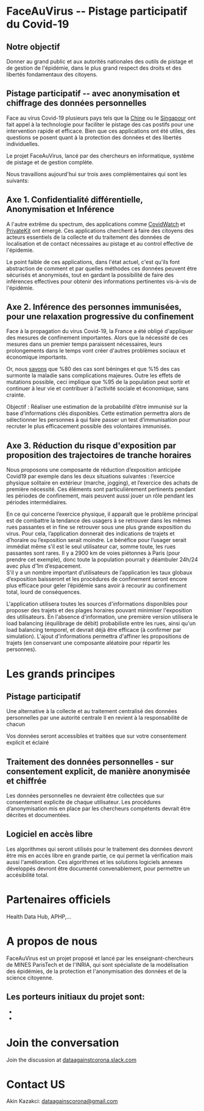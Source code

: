 # FaceAuVirus -- Pistage participatif du Covid-19 

## Notre objectif
Donner au grand public et aux autorités nationales des outils de pistage et de gestion de l'épidémie, dans le plus grand respect des droits et des libertés fondamentaux des citoyens.

## Pistage participatif -- avec anonymisation et chiffrage des données personnelles
Face au virus Covid-19 plusieurs pays tels que la [Chine](https://www.futura-sciences.com/tech/actualites/technologie-chine-debauche-technologies-faire-face-epidemie-coronavirus-79629/) ou le [Singapour](https://www.tech.gov.sg/media/technews/tracetogether-behind-the-scenes-look-at-its-development-process) ont fait appel à la technologie pour faciliter le pistage des cas postifs pour une intervention rapide et efficace. Bien que ces applications ont été utiles, des questions se posent quant à la protection des données et des libertés individuelles.

Le projet FaceAuVirus, lancé par des chercheurs en informatique,  système de pistage et de gestion complète. 

Nous travaillons aujourd'hui sur trois axes complémentaires qui sont les suivants:


## Axe 1. Confidentialité différentielle, Anonymisation et Inférence
A l'autre extrême du spectrum, des applications comme [CovidWatch](https://www.covid-watch.org/) et [PrivateKit](https://privatekit.mit.edu/) ont émergé. Ces applications cherchent à faire des citoyens des acteurs essentiels de la collecte et du traitement des données de localisation et de contact nécessaires au pistage et au control effective de l'épidemie. 

Le point faible de ces applications, dans l'état actuel, c'est qu'ils font abstraction de comment et par quelles méthodes ces données peuvent être sécurisés et anonymisés, tout en gardant la possibilité de faire des inférences effectives pour obtenir des informations pertinentes vis-à-vis de l'épidémie.

## Axe 2. Inférence des personnes immunisées, pour une relaxation progressive du confinement
Face à la propagation du virus Covid-19, la France a été obligé d'appliquer des mesures de confinement importantes. Alors que  la nécessité de ces mesures dans un premier temps paraissent nécessaires, leurs prolongements dans le temps vont créer d'autres problèmes sociaux et économique importants. 

Or, nous [savons](https://www.who.int/docs/default-source/coronaviruse/situation-reports/20200306-sitrep-46-covid-19.pdf?sfvrsn=96b04adf_2) que %80 des cas sont béninges et que %15 des cas surmonte la maladie sans complications majeures. Outre les effets de mutations possible, ceci implique que %95 de la population peut sortir et continuer à leur vie et contribuer à l'activité sociale et économique, sans crainte.

Objectif : Réaliser une estimation de la probabilité d’être immunisé sur la base d’informations clés disponibles. Cette estimation permettra alors de sélectionner les personnes à qui faire passer un test d’immunisation pour recruter le plus efficacement possible des volontaires immunisés.

## Axe 3. Réduction du risque d'exposition par proposition des trajectoires de tranche horaires

Nous proposons une composante de réduction d’exposition anticipée Covid19 par exemple dans les deux situations suivantes : l’exercice physique solitaire en extérieur (marche, jogging), et l’exercice des achats de première nécessité. Ces éléments sont particulièrement pertinents pendant les périodes de confinement, mais peuvent aussi jouer un rôle pendant les périodes intermédiaires.

En ce qui concerne l’exercice physique, il apparaît que le problème principal est de combattre la tendance des usagers à se retrouver dans les mêmes rues passantes et in fine se retrouver sous une plus grande exposition du virus. Pour cela, l’application donnerait des indications de trajets et d’horaire ou l’exposition serait moindre. Le bénéfice pour l’usager serait immédiat même s’il est le seul utilisateur car, somme toute, les rues passantes sont rares. Il y a 2900 km de voies piétonnes à Paris (pour prendre cet exemple), donc toute la population pourrait y déambuler 24h/24 avec plus d’1m d’espacement.  
S’il y a un nombre important d’utilisateurs de l’application les taux globaux d’exposition baisseront et les procédures de confinement seront encore plus efficace pour geler l’épidémie sans avoir à recourir au confinement total, lourd de conséquences.

L'application utilisera toutes les sources d'informations disponibles pour proposer des trajets et des plages horaires pouvant minimiser l'exposition des utilisateurs. En l'absence d'information, une première version utilisera le load balancing (équilibrage de débit) probabiliste entre les rues, ainsi qu'un load balancing temporel, et devrait déjà être efficace (à confirmer par simulation). L'ajout d'informations permettra d'affiner les propositions de trajets (en conservant une composante aléatoire pour répartir les personnes).


# Les grands principes

## Pistage participatif
Une alternative à la collecte et au traitement centralisé des données personnelles par une autorité centrale  Il en revient à la responsabilité de chacun

Vos données seront accessibles et traitées que sur votre consentement explicit et éclairé

## Traitement des données personnelles - sur consentement explicit, de manière anonymisée et chiffrée
Les données personnelles ne devraient être collectées que sur consentement explicite de chaque utilisateur. Les procédures d’anonymisation mis en place par les chercheurs compétents devrait être décrites et documentées.

## Logiciel en accès libre
Les algorithmes qui seront utilisés pour le traitement des données devront être mis en accès libre en grande partie, ce qui permet la vérification mais aussi l'amélioration. Ces algorithmes et les solutions logiciels annexes développés devront être documenté convenablement, pour permettre un accésibilité total. 


# Partenaires officiels
Health Data Hub, APHP,...

# A propos de nous
FaceAuVirus est un projet proposé et lancé par les enseignant-chercheurs de MINES ParisTech et de l'INRIA, qui sont spécialiste de la modélisation des épidémies, de la protection et l'anonymisation des données et de la science citoyenne.

Les porteurs initiaux du projet sont:
-
-
-






# Join the conversation
Join the discussion at [dataagainstcorona.slack.com](corona-ml.slack.com)

# Contact US
Akin Kazakci: [dataagainscorona@gmail.com](dataagainstcorona@gmail.com)

